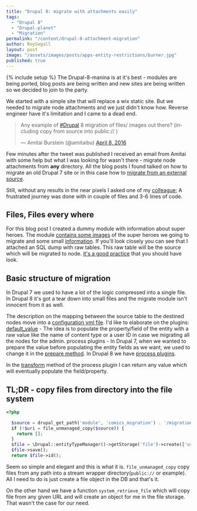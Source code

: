 ```yaml
---
title: "Drupal 8: migrate with attachments easily"
tags:
  - "Drupal 8"
  - "Drupal-planet"
  - "Migration"
permalink: "/content/drupal-8-attachment-migration"
author: RoySegall
layout: post
image: "/assets/images/posts/apps-entity-restrictions/burner.jpg"
published: true
---
```



{% include setup %}
The Drupal-8-manina is at it's best - modules are being ported, blog posts are
being written and new sites are being written so we decided to join to the
party.

We started with a simple site that will replace a wix static site. But we needed
to migrate node attachments and we just didn't know how. Reverse engineer have
it's limitation and I came to a dead end.

<!-- more -->

<blockquote class="twitter-tweet" data-lang="en"><p lang="en" dir="ltr">Any example of <a href="https://twitter.com/hashtag/Drupal?src=hash">#Drupal</a> 8 migration of files/ images out there? (including copy from source into public:// )</p>&mdash; Amitai Burstein (@amitaibu) <a href="https://twitter.com/amitaibu/status/718441947325677569">April 8, 2016</a></blockquote>
<script async src="//platform.twitter.com/widgets.js" charset="utf-8"></script>

Few minutes after the tweet was published I received an email from Amitai
with some help but what I was looking for wasn't there - migrate node
attachments from <b>any</b> directory. All the blog posts I found talked on
how to migrate an old Drupal 7 site or in this case how to [migrate from an external source](https://evolvingweb.ca/blog/bringing-files-along-for-ride-to-d8).

Still, without any results in the near pixels I asked one of my [colleague‏‏‏‏](https://twitter.com/jsacksick); A frustrated journey was done
with in couple of files and 3-6 lines of code.

## Files, Files every where
For this blog post I created a dummy module with information about super heroes.
The module [contains some images](https://github.com/RoySegall/comics_migration/tree/master/migration_assets/images)
of the super heroes we going to migrate and some small [information](https://github.com/RoySegall/comics_migration/tree/master/migration_assets).
If you'll look closely you can see that I attached an SQL dump with raw tables.
This raw table will be the source which will be migrated to node. [it's a good practice](http://www.gizra.com/content/migration-best-practices/)
that you should have look.

## Basic structure of migration
In Drupal 7 we used to have a lot of the logic compressed into a single file. In
Drupal 8 it's got a tear down into small files and the migrate module isn't
innocent from it as well.

The description on the mapping between the source table to the destined nodes
move into a [configuration yml file](https://github.com/RoySegall/comics_migration/blob/master/config/install/migrate.migration.superheroes.yml).
I'd like to elaborate on the plugins:
[default_value](https://github.com/RoySegall/comics_migration/blob/master/config/install/migrate.migration.superheroes.yml#L12) - The idea is to populate the property/field of the
entity with a raw value like the name of content type or a user ID in case we
migrating all the nodes for the admin.
process plugins - In Drupal 7, when we wanted to prepare the value before
populating the entity fields as we want, we used to change it in the [prepare method](https://github.com/openscholar/openscholar/blob/SCHOLAR-3.x/openscholar/modules/os/modules/os_migrate_demo/handlers/node/project.inc#L33-L38).
In Drupal 8 we have [process plugins](https://github.com/RoySegall/comics_migration/blob/master/config/install/migrate.migration.superheroes.yml#L20).

In the [transform](https://github.com/RoySegall/comics_migration/blob/master/src/Plugin/migrate/process/FileImport.php#L21) method of the process plugin I can return any value which will
eventually populate the field/property.

## TL;DR - copy files from directory into the file system

```php
<?php

  $source = drupal_get_path('module', 'comics_migration') . '/migration_assets/images/' . $value;
  if (!$uri = file_unmanaged_copy($source)) {
    return [];
  }
  $file = \Drupal::entityTypeManager()->getStorage('file')->create(['uri' => $uri]);
  $file->save();
  return $file->id();
```

Seem so simple and elegant and this is what it is. `file_unmanaged_copy` copy
files from any path into a stream wrapper directory(`public://` or example).
All I need to do is just create a file object in the DB and that's it.

On the other hand we have a function `system_retrieve_file` which will copy file
from any given URL and will create an object for me in the file storage. That
wasn't the case for our need.
